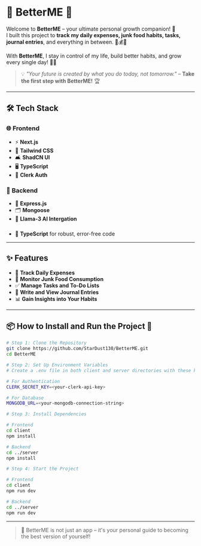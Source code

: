# 🌟 **BetterME** 🌟  

Welcome to **BetterME** – your ultimate personal growth companion! 🚀  
I built this project to **track my daily expenses, junk food habits, tasks, journal entries**, and everything in between. 📝💰🍔  

With **BetterME**, I stay in control of my life, build better habits, and grow every single day! 🌱✨  

> 💡 *"Your future is created by what you do today, not tomorrow."* – **Take the first step with BetterME!** 🏆  

---


## 🛠️ **Tech Stack**

### 🌐 **Frontend**
- ⚡ **Next.js**
- 🎨 **Tailwind CSS**
- 🛋️ **ShadCN UI**
- 🖥️ **TypeScript**
- 🔐 **Clerk Auth**

### 🔧 **Backend**
- 🚀 **Express.js**
- 🗂️ **Mongoose**
- 🧠 **Llama-3 AI Intergation**
   

### 
- 📜 **TypeScript** for robust, error-free code

---

## ✨ **Features**  
- 💸 **Track Daily Expenses**  
- 🍕 **Monitor Junk Food Consumption**  
- ✅ **Manage Tasks and To-Do Lists**  
- 📔 **Write and View Journal Entries**  
- 📊 **Gain Insights into Your Habits**  

---

## 📦 **How to Install and Run the Project** 🚀  

```bash  
# Step 1: Clone the Repository  
git clone https://github.com/StarDust130/BetterME.git  
cd BetterME  

# Step 2: Set Up Environment Variables  
# Create a .env file in both client and server directories with these keys:  

# For Authentication  
CLERK_SECRET_KEY=<your-clerk-api-key>  

# For Database  
MONGODB_URL=<your-mongodb-connection-string>  

# Step 3: Install Dependencies  

# Frontend  
cd client  
npm install  

# Backend  
cd ../server  
npm install  

# Step 4: Start the Project  

# Frontend  
cd client  
npm run dev  

# Backend  
cd ../server  
npm run dev
```

---
>  🎯 BetterME is not just an app – it's your personal guide to becoming the best version of yourself!
